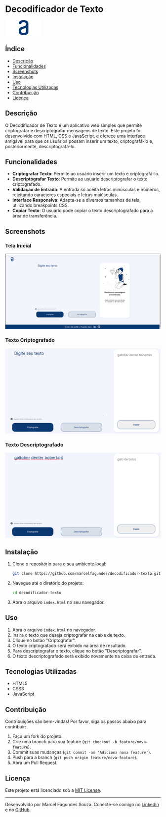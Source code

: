 # Decodificador de Texto

![Logo do Projeto](assets/images/Logo.png)

## Índice

- [Descrição](#descrição)
- [Funcionalidades](#funcionalidades)
- [Screenshots](#screenshots)
- [Instalação](#instalação)
- [Uso](#uso)
- [Tecnologias Utilizadas](#tecnologias-utilizadas)
- [Contribuição](#contribuição)
- [Licença](#licença)

## Descrição

O Decodificador de Texto é um aplicativo web simples que permite criptografar e descriptografar mensagens de texto. Este projeto foi desenvolvido com HTML, CSS e JavaScript, e oferece uma interface amigável para que os usuários possam inserir um texto, criptografá-lo e, posteriormente, descriptografá-lo.

## Funcionalidades

- **Criptografar Texto**: Permite ao usuário inserir um texto e criptografá-lo.
- **Descriptografar Texto**: Permite ao usuário descriptografar o texto criptografado.
- **Validação de Entrada**: A entrada só aceita letras minúsculas e números, rejeitando caracteres especiais e letras maiúsculas.
- **Interface Responsiva**: Adapta-se a diversos tamanhos de tela, utilizando breakpoints CSS.
- **Copiar Texto**: O usuário pode copiar o texto descriptografado para a área de transferência.

## Screenshots

### Tela Inicial

![Tela Inicial](screenshots/tela_inicial.png)

### Texto Criptografado

![Texto Criptografado](screenshots/texto_criptografado.png)

### Texto Descriptografado

![Texto Descriptografado](screenshots/texto_descriptografado.png)

## Instalação

1. Clone o repositório para o seu ambiente local:
    ```sh
    git clone https://github.com/marcelfagundes/decodificador-texto.git
    ```

2. Navegue até o diretório do projeto:
    ```sh
    cd decodificador-texto
    ```

3. Abra o arquivo `index.html` no seu navegador.

## Uso

1. Abra o arquivo `index.html` no navegador.
2. Insira o texto que deseja criptografar na caixa de texto.
3. Clique no botão "Criptografar".
4. O texto criptografado será exibido na área de resultado.
5. Para descriptografar o texto, clique no botão "Descriptografar".
6. O texto descriptografado será exibido novamente na caixa de entrada.

## Tecnologias Utilizadas

- HTML5
- CSS3
- JavaScript

## Contribuição

Contribuições são bem-vindas! Por favor, siga os passos abaixo para contribuir:

1. Faça um fork do projeto.
2. Crie uma branch para sua feature (`git checkout -b feature/nova-feature`).
3. Commit suas mudanças (`git commit -am 'Adiciona nova feature'`).
4. Push para a branch (`git push origin feature/nova-feature`).
5. Abra um Pull Request.

## Licença

Este projeto está licenciado sob a [MIT License](LICENSE).

---

Desenvolvido por Marcel Fagundes Souza. Conecte-se comigo no [LinkedIn](https://linkedin.com/in/marcel-fagundes) e no [GitHub](https://github.com/marcelfagundes).
